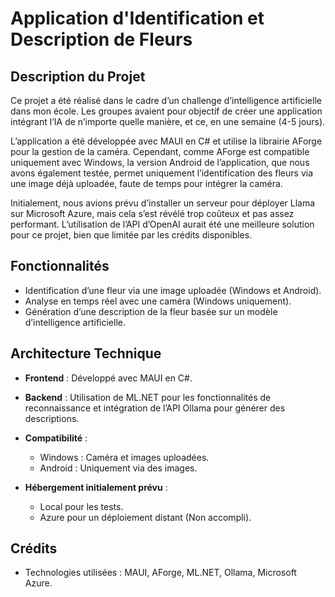 # Application d'Identification et Description de Fleurs

## Description du Projet
 Ce projet a été réalisé dans le cadre d’un challenge d’intelligence artificielle dans mon école. Les groupes avaient pour objectif de créer une application intégrant l’IA de n’importe quelle manière, et ce, en une semaine (4-5 jours).

L’application a été développée avec MAUI en C# et utilise la librairie AForge pour la gestion de la caméra. Cependant, comme AForge est compatible uniquement avec Windows, la version Android de l’application, que nous avons également testée, permet uniquement l’identification des fleurs via une image déjà uploadée, faute de temps pour intégrer la caméra.

Initialement, nous avions prévu d’installer un serveur pour déployer Llama sur Microsoft Azure, mais cela s’est révélé trop coûteux et pas assez performant. L’utilisation de l’API d’OpenAI aurait été une meilleure solution pour ce projet, bien que limitée par les crédits disponibles.

## Fonctionnalités

- Identification d’une fleur via une image uploadée (Windows et Android).
- Analyse en temps réel avec une caméra (Windows uniquement).
- Génération d’une description de la fleur basée sur un modèle d’intelligence artificielle.

## Architecture Technique

- **Frontend** : Développé avec MAUI en C#.
- **Backend** : Utilisation de ML.NET pour les fonctionnalités de reconnaissance et intégration de l’API Ollama pour générer des descriptions.

- **Compatibilité** :
    - Windows : Caméra et images uploadées.
    - Android : Uniquement via des images.

- **Hébergement initialement prévu** :
    - Local pour les tests.
    - Azure pour un déploiement distant (Non accompli).

## Crédits

- Technologies utilisées : MAUI, AForge, ML.NET, Ollama, Microsoft Azure.
